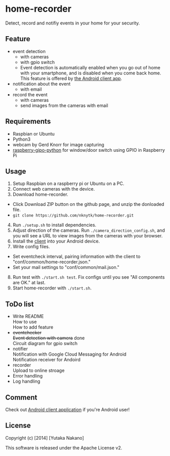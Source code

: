 # home-recorder

Detect, record and notifiy events in your home for your security.

## Feature

* event detection  
  * with cameras  
  * with gpio switch  
  * Event detection is automatically enabled when you go out of home with your smartphone, and is disabled when you come back home. This feature is offered by [the Android client app](https://github.com/nknytk/home-recorder-client).  
* notification about the event  
  * with email  
* record the event  
  * with cameras  
  * send images from the cameras with email  

## Requirements

* Raspbian or Ubuntu
* Python3
* webcam by Gerd Knorr for image capturing
* [raspberry-gipo-python](http://sourceforge.net/p/raspberry-gpio-python/wiki/Home/) for window/door switch using GPIO in Raspberry Pi

## Usage

1. Setup Raspbian on a raspberry pi or Ubuntu on a PC.  
2. Connect web cameras with the device.  
3. Download home-recorder.
  * Click Download ZIP button on the github page, and unzip the donloaded file.  
  * `git clone https://github.com/nknytk/home-recorder.git`  
4. Run `./setup.sh` to install dependencies.  
5. Adjust direction of the cameras. Run `./camera_direction_config.sh`, and you will see a URL to view images from the cameras with your browser.  
6. Install the [client](https://github.com/nknytk/home-recorder-client) into your Android device.  
7. Write config files.
  * Set eventcheck interval, pairing information with the client to "conf/common/home-recorder.json."  
  * Set your mail settings to "conf/common/mail.json."  
8. Run test with `./start.sh test`. Fix configs until you see "All components are OK." at last.
9. Start home-recorder with `./start.sh`.

## ToDo list

* Write README  
How to use  
How to add feature
* ~~eventchecker~~  
~~Event detection with camera~~ done  
Circuit diagram for gpio switch
* notifier  
Notification with Google Cloud Messaging for Android  
Notification receiver for Andoird
* recorder  
Upload to online stroage
* Error handling
* Log handling

## Comment

Check out [Android client application](https://github.com/nknytk/home-recorder-client) if you're Android user!

## License

Copyright (c) [2014] [Yutaka Nakano]

This software is released under the Apache License v2.
